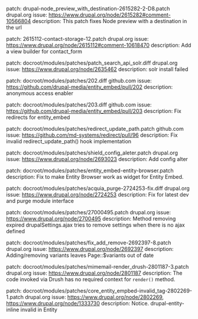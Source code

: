 patch: drupal-node_preview_with_destination-2615282-2-D8.patch
drupal.org issue: https://www.drupal.org/node/2615282#comment-10566804
description: This patch fixes Node preview with a destination in the url

patch: 2615112-contact-storage-12.patch
drupal.org issue: https://www.drupal.org/node/2615112#comment-10618470
description: Add a view builder for contact_form

patch: docroot/modules/patches/patch_search_api_solr.diff
drupal.org issue: https://www.drupal.org/node/2635462
description: solr install failed

patch: docroot/modules/patches/202.diff
github.com issue: https://github.com/drupal-media/entity_embed/pull/202
description: anonymous access enabler

patch: docroot/modules/patches/203.diff
github.com issue: https://github.com/drupal-media/entity_embed/pull/203
description: Fix redirects for entity_embed

patch: docroot/modules/patches/redirect_update_path.patch
github.com issue: https://github.com/md-systems/redirect/pull/96
description: Fix invalid redirect_update_path() hook implementation

patch: docroot/modules/patches/shield_config_aleter.patch
drupal.org issue: https://www.drupal.org/node/2693023
description: Add config alter

patch: docroot/modules/patches/entity_embed-entity-browser.patch
description: Fix to make Entity Browser work as widget for Entity Embed.

patch: docroot/modules/patches/acquia_purge-2724253-fix.diff
drupal.org issue: https://www.drupal.org/node/2724253
description: Fix for latest dev and purge module interface

patch: docroot/modules/patches/27000495.patch
drupal.org issue: https://www.drupal.org/node/2700495
description: Method removing expired drupalSettings.ajax tries to remove settings when there is no ajax defined

patch: docroot/modules/patches/fix_add_remove-2692397-8.patch
drupal.org issue: https://www.drupal.org/node/2692397
description: Adding/removing variants leaves Page::$variants out of date

patch: docroot/modules/patches/mimemail-render_drush-2801187-3.patch
drupal.org issue: https://www.drupal.org/node/2801187
description: The code invoked via Drush has no required context for `render()` method.


patch: docroot/modules/patches/core_entity_empbed-invalid_tag-2802269-1.patch
drupal.org issue: https://www.drupal.org/node/2802269, https://www.drupal.org/node/1333730
description: Notice. drupal-entity-inline invalid in Entity